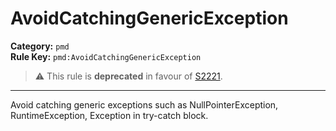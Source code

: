# AvoidCatchingGenericException
**Category:** `pmd`<br/>
**Rule Key:** `pmd:AvoidCatchingGenericException`<br/>
> :warning: This rule is **deprecated** in favour of [S2221](https://rules.sonarsource.com/java/RSPEC-2221).

-----

<!-- (c) 2019 PMD -->
Avoid catching generic exceptions such as NullPointerException, RuntimeException, Exception in try-catch block.
